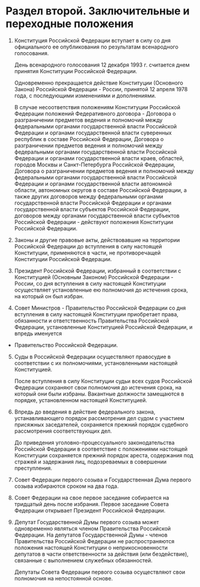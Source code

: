 # Раздел второй. Заключительные и переходные положения #

1. Конституция Российской Федерации вступает в силу со дня официального ее опубликования 
по результатам всенародного голосования.

	День всенародного голосования 12 декабря 1993 г. считается днем принятия Конституции 
	Российской Федерации.
	
	Одновременно прекращается действие Конституции (Основного Закона) Российской Федерации - 
	России, принятой 12 апреля 1978 года, с последующими изменениями и дополнениями.
	
	В случае несоответствия положениям Конституции Российской Федерации положений 
	Федеративного договора - Договора о разграничении предметов ведения и полномочий между 
	федеральными органами государственной власти Российской Федерации и органами 
	государственной власти суверенных республик в составе Российской Федерации, Договора о 
	разграничении предметов ведения и полномочий между федеральными органами государственной 
	власти Российской Федерации и органами государственной власти краев, областей, городов 
	Москвы и Санкт-Петербурга Российской Федерации, Договора о разграничении предметов 
	ведения и полномочий между федеральными органами государственной власти Российской 
	Федерации и органами государственной власти автономной области, автономных округов в 
	составе Российской Федерации, а также других договоров между федеральными органами 
	государственной власти Российской Федерации и органами государственной власти субъектов 
	Российской Федерации, договоров между органами государственной власти субъектов 
	Российской Федерации - действуют положения Конституции Российской Федерации.

2. Законы и другие правовые акты, действовавшие на территории Российской Федерации до 
вступления в силу настоящей Конституции, применяются в части, не противоречащей 
Конституции Российской Федерации.

3. Президент Российской Федерации, избранный в соответствии с Конституцией (Основным 
Законом) Российской Федерации - России, со дня вступления в силу настоящей Конституции 
осуществляет установленные ею полномочия до истечения срока, на который он был избран.

4. Совет Министров - Правительство Российской Федерации со дня вступления в силу 
настоящей Конституции приобретает права, обязанности и ответственность Правительства 
Российской Федерации, установленные Конституцией Российской Федерации, и впредь именуется 
- Правительство Российской Федерации.

5. Суды в Российской Федерации осуществляют правосудие в соответствии с их полномочиями, 
установленными настоящей Конституцией.

	После вступления в силу Конституции судьи всех судов Российской Федерации сохраняют свои 
	полномочия до истечения срока, на который они были избраны. Вакантные должности 
	замещаются в порядке, установленном настоящей Конституцией.

6. Впредь до введения в действие федерального закона, устанавливающего порядок 
рассмотрения дел судом с участием присяжных заседателей, сохраняется прежний порядок 
судебного рассмотрения соответствующих дел.

	До приведения уголовно-процессуального законодательства Российской Федерации в 
	соответствие с положениями настоящей Конституции сохраняется прежний порядок ареста, 
	содержания под стражей и задержания лиц, подозреваемых в совершении преступления.

7. Совет Федерации первого созыва и Государственная Дума первого созыва избираются сроком 
на два года.

8. Совет Федерации на свое первое заседание собирается на тридцатый день после избрания. 
Первое заседание Совета Федерации открывает Президент Российской Федерации.

9. Депутат Государственной Думы первого созыва может одновременно являться членом 
Правительства Российской Федерации. На депутатов Государственной Думы - членов 
Правительства Российской Федерации не распространяются положения настоящей Конституции о 
неприкосновенности депутатов в части ответственности за действия (или бездействие), 
связанные с выполнением служебных обязанностей.

	Депутаты Совета Федерации первого созыва осуществляют свои полномочия на непостоянной основе.